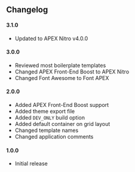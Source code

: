 ## Changelog

#### 3.1.0
- Updated to APEX Nitro v4.0.0

#### 3.0.0
- Reviewed most boilerplate templates
- Changed APEX Front-End Boost to APEX Nitro
- Changed Font Awesome to Font APEX

#### 2.0.0
- Added APEX Front-End Boost support
- Added theme export file
- Added `DEV_ONLY` build option
- Added default container on grid layout
- Changed template names
- Changed application comments

#### 1.0.0
- Initial release
